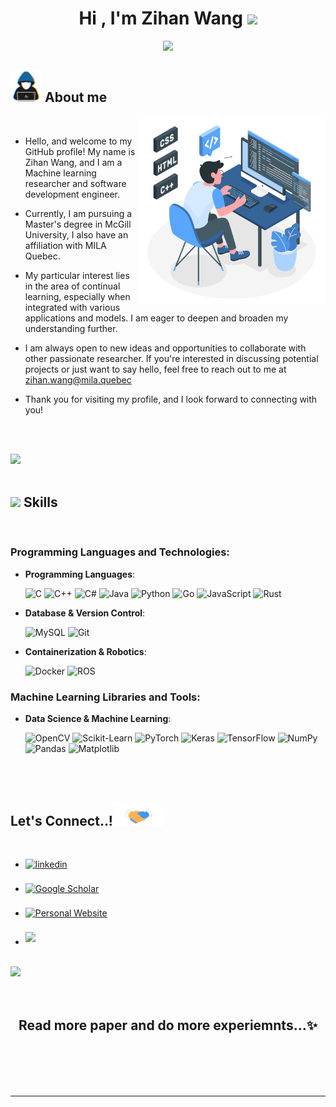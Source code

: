 
<h1 align="center"><b>Hi , I'm Zihan Wang </b><img src="https://media.giphy.com/media/hvRJCLFzcasrR4ia7z/giphy.gif" width="35"></h1>
<!--  -->
<p align="center">
  <a href="https://github.com/DenverCoder1/readme-typing-svg"><img src="https://readme-typing-svg.herokuapp.com?font=Time+New+Roman&color=cyan&size=25&center=true&vCenter=true&width=600&height=100&lines=Who+am+I?;Machine+Learning+Researcher,;Software+Development+Engineer,;Graduate+Computer+Engineering+Student,;In+McGill+University+and+MILA+Quebec,;Love+to+learn+new+stuffs..<3"></a>
</p>


	
## <picture><img src = "./assets/mdImages/about_me.gif" width = 50px></picture> **About me**

<picture>
  <source media="(max-width: 767px)" srcset="">
  <img align="right" alt="" src="./assets/mdImages/programming.svg" width=300px>
</picture>

<br>

- Hello, and welcome to my GitHub profile! My name is Zihan Wang, and I am a Machine learning researcher and software development engineer. 

- Currently, I am pursuing a Master's degree in McGill University, I also have an affiliation with MILA Quebec.

- My particular interest lies in the area of continual learning, especially when integrated with various applications and models. I am eager to deepen and broaden my understanding further.

- I am always open to new ideas and opportunities to collaborate with other passionate researcher. If you're interested in discussing potential projects or just want to say hello, feel free to reach out to me at <a href="mailto:zihan.wang@mila.quebec">zihan.wang@mila.quebec</a>

- Thank you for visiting my profile, and I look forward to connecting with you!

<br><br>

<img src="https://user-images.githubusercontent.com/73097560/115834477-dbab4500-a447-11eb-908a-139a6edaec5c.gif"><br><br>

## <img src="https://media2.giphy.com/media/QssGEmpkyEOhBCb7e1/giphy.gif?cid=ecf05e47a0n3gi1bfqntqmob8g9aid1oyj2wr3ds3mg700bl&rid=giphy.gif" width ="25"><b> Skills</b>
<br>

<p align="center">


### Programming Languages and Technologies:

- **Programming Languages**:

    ![C](https://img.shields.io/badge/C-%232370ED.svg?style=for-the-badge&logo=c&logoColor=white)
    ![C++](https://img.shields.io/badge/C++-%2300599C.svg?style=for-the-badge&logo=c%2B%2B&logoColor=white)
    ![C#](https://img.shields.io/badge/C%23-%23239120.svg?style=for-the-badge&logo=c-sharp&logoColor=white)
    ![Java](https://img.shields.io/badge/Java-%23ED8B00.svg?style=for-the-badge&logo=java&logoColor=white)
    ![Python](https://img.shields.io/badge/Python-%2314354C.svg?style=for-the-badge&logo=python&logoColor=white)
    ![Go](https://img.shields.io/badge/Go-%2300ADD8.svg?style=for-the-badge&logo=go&logoColor=white)
    ![JavaScript](https://img.shields.io/badge/JavaScript-%23F7DF1E.svg?style=for-the-badge&logo=javascript&logoColor=black)
    ![Rust](https://img.shields.io/badge/Rust-%23000000.svg?style=for-the-badge&logo=rust&logoColor=white)

- **Database & Version Control**:

    ![MySQL](https://img.shields.io/badge/MySQL-%234479A1.svg?style=for-the-badge&logo=mysql&logoColor=white)
    ![Git](https://img.shields.io/badge/Git-%23F05033.svg?style=for-the-badge&logo=git&logoColor=white)

- **Containerization & Robotics**:

    ![Docker](https://img.shields.io/badge/Docker-%232496ED.svg?style=for-the-badge&logo=docker&logoColor=white)
    ![ROS](https://img.shields.io/badge/ROS-%230A0FFC.svg?style=for-the-badge&logo=ros&logoColor=white)

### Machine Learning Libraries and Tools:

- **Data Science & Machine Learning**:

    ![OpenCV](https://img.shields.io/badge/OpenCV-%23white.svg?style=for-the-badge&logo=opencv&logoColor=green)
    ![Scikit-Learn](https://img.shields.io/badge/scikit--learn-%23F7931E.svg?style=for-the-badge&logo=scikit-learn&logoColor=white)
    ![PyTorch](https://img.shields.io/badge/PyTorch-%23EE4C2C.svg?style=for-the-badge&logo=pytorch&logoColor=white)
    ![Keras](https://img.shields.io/badge/Keras-%23D00000.svg?style=for-the-badge&logo=keras&logoColor=white)
    ![TensorFlow](https://img.shields.io/badge/TensorFlow-%23FF6F00.svg?style=for-the-badge&logo=tensorflow&logoColor=white)
    ![NumPy](https://img.shields.io/badge/NumPy-%23013243.svg?style=for-the-badge&logo=numpy&logoColor=white)
    ![Pandas](https://img.shields.io/badge/Pandas-%23150458.svg?style=for-the-badge&logo=pandas&logoColor=white)
    ![Matplotlib](https://img.shields.io/badge/Matplotlib-%23FFFFFF.svg?style=for-the-badge&logo=matplotlib&logoColor=black)


</p>

<br>
<br>

## <b> Let's Connect..!</b><img src="https://github.com/Beikewzh/Beikewzh/raw/main/assets/mdImages/handshake.gif" width ="80">
<br>
<div align='left'>

<ul>

<li>
<a href="https://www.linkedin.com/in/zihan-wang-2919b2261" target="_blank">
<img src="https://img.shields.io/badge/linkedin:  zihan.wang-%2300acee.svg?color=405DE6&style=for-the-badge&logo=linkedin&logoColor=white" alt=linkedin style="margin-bottom: 5px;"/>
</a>
</li>

<br>

<li>
    <a href="https://scholar.google.com/citations?user=YourGoogleScholarID" target="_blank">
        <img src="https://img.shields.io/badge/Google%20Scholar-4285F4?style=for-the-badge&logo=googlescholar&logoColor=white" alt="Google Scholar" style="margin-bottom: 5px;"/>
    </a>
</li>
<br>
<li>
    <a href="http://YourWebsite.com" target="_blank">
        <img src="https://img.shields.io/badge/Personal%20Website-0A0A0A?style=for-the-badge&logo=About.me&logoColor=white" alt="Personal Website" style="margin-bottom: 5px;"/>
    </a>
</li>

<br>

<li>
<a href="mailto:zihan.wang@mila.quebec" target="_blank">
<img src="https://img.shields.io/badge/gmail:  zihan.wang-%23EA4335.svg?style=for-the-badge&logo=gmail&logoColor=white" t=mail style="margin-bottom: 5px;" />
</a>
</li>
	
</ul>
</div>

<br>
<img src="https://user-images.githubusercontent.com/73097560/115834477-dbab4500-a447-11eb-908a-139a6edaec5c.gif">
<br>
<br>
<br>

<div align='center'>

## <b>Read more paper and do more experiemnts...✨</b>

</div>
<br>
<br>
<br>
<br>

---

<br>
